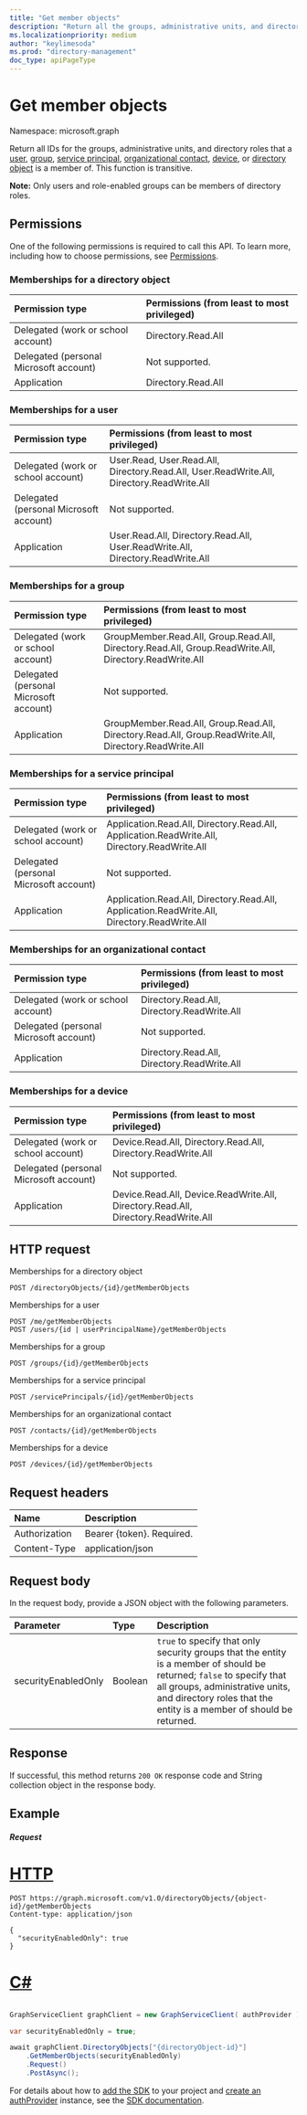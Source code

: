 ```yaml
---
title: "Get member objects"
description: "Return all the groups, administrative units, and directory roles that a user, group, service principal, organizational contact, device, or directory object is a member of. This function is transitive."
ms.localizationpriority: medium
author: "keylimesoda"
ms.prod: "directory-management"
doc_type: apiPageType
---
```


# Get member objects

Namespace: microsoft.graph

Return all IDs for the groups, administrative units, and directory roles that a [user](../resources/user.md), [group](../resources/group.md), [service principal](../resources/serviceprincipal.md), [organizational contact](../resources/orgcontact.md), [device](../resources/device.md), or [directory object](../resources/directoryobject.md) is a member of. This function is transitive.

**Note:** Only users and role-enabled groups can be members of directory roles.

## Permissions
One of the following permissions is required to call this API. To learn more, including how to choose permissions, see [Permissions](/graph/permissions-reference).

### Memberships for a directory object

|Permission type      | Permissions (from least to most privileged)              |
|:--------------------|:---------------------------------------------------------|
|Delegated (work or school account) | Directory.Read.All    |
|Delegated (personal Microsoft account) | Not supported.    |
|Application | Directory.Read.All |

### Memberships for a user

|Permission type      | Permissions (from least to most privileged)              |
|:--------------------|:---------------------------------------------------------|
|Delegated (work or school account) | User.Read, User.Read.All, Directory.Read.All, User.ReadWrite.All, Directory.ReadWrite.All    |
|Delegated (personal Microsoft account) | Not supported.    |
|Application | User.Read.All, Directory.Read.All, User.ReadWrite.All, Directory.ReadWrite.All |

### Memberships for a group

| Permission type                        | Permissions (from least to most privileged)                                                 |
| :------------------------------------- | :------------------------------------------------------------------------------------------ |
| Delegated (work or school account)     | GroupMember.Read.All, Group.Read.All, Directory.Read.All, Group.ReadWrite.All, Directory.ReadWrite.All |
| Delegated (personal Microsoft account) | Not supported.                                                                              |
| Application                            | GroupMember.Read.All, Group.Read.All, Directory.Read.All, Group.ReadWrite.All, Directory.ReadWrite.All                             |

### Memberships for a service principal

|Permission type      | Permissions (from least to most privileged)              |
|:--------------------|:---------------------------------------------------------|
|Delegated (work or school account) | Application.Read.All, Directory.Read.All, Application.ReadWrite.All, Directory.ReadWrite.All    |
|Delegated (personal Microsoft account) | Not supported.    |
|Application | Application.Read.All, Directory.Read.All, Application.ReadWrite.All, Directory.ReadWrite.All |

### Memberships for an organizational contact

|Permission type      | Permissions (from least to most privileged)              |
|:--------------------|:---------------------------------------------------------|
|Delegated (work or school account) | Directory.Read.All, Directory.ReadWrite.All    |
|Delegated (personal Microsoft account) | Not supported.    |
|Application | Directory.Read.All, Directory.ReadWrite.All |

### Memberships for a device

| Permission type                        | Permissions (from least to most privileged) |
|:---------------------------------------|:--------------------------------------------|
| Delegated (work or school account)     | Device.Read.All, Directory.Read.All, Directory.ReadWrite.All |
| Delegated (personal Microsoft account) | Not supported. |
| Application                            | Device.Read.All, Device.ReadWrite.All, Directory.Read.All, Directory.ReadWrite.All |

## HTTP request


Memberships for a directory object
<!-- { "blockType": "ignored" } -->
```http
POST /directoryObjects/{id}/getMemberObjects
```

Memberships for a user
<!-- { "blockType": "ignored" } -->
```http
POST /me/getMemberObjects
POST /users/{id | userPrincipalName}/getMemberObjects
```

Memberships for a group
<!-- { "blockType": "ignored" } -->
```http
POST /groups/{id}/getMemberObjects
```

Memberships for a service principal
<!-- { "blockType": "ignored" } -->
```http
POST /servicePrincipals/{id}/getMemberObjects
```

Memberships for an organizational contact
<!-- { "blockType": "ignored" } -->
```http
POST /contacts/{id}/getMemberObjects
```

Memberships for a device
<!-- { "blockType": "ignored" } -->
```http
POST /devices/{id}/getMemberObjects
```

## Request headers
| Name       | Description|
|:---------------|:--------|
| Authorization  | Bearer {token}. Required. |
| Content-Type   | application/json  |

## Request body
In the request body, provide a JSON object with the following parameters.

| Parameter	   | Type	|Description|
|:---------------|:--------|:----------|
|securityEnabledOnly|Boolean| `true` to specify that only security groups that the entity is a member of should be returned; `false` to specify that all groups, administrative units, and directory roles that the entity is a member of should be returned. |

## Response

If successful, this method returns `200 OK` response code and String collection object in the response body.

## Example

##### Request

# [HTTP](#tab/http)
<!-- {
  "blockType": "request",
  "name": "directoryobject_getmemberobjects"
}-->
```http
POST https://graph.microsoft.com/v1.0/directoryObjects/{object-id}/getMemberObjects
Content-type: application/json

{
  "securityEnabledOnly": true
}
```

# [C#](#tab/csharp)

```csharp

GraphServiceClient graphClient = new GraphServiceClient( authProvider );

var securityEnabledOnly = true;

await graphClient.DirectoryObjects["{directoryObject-id}"]
	.GetMemberObjects(securityEnabledOnly)
	.Request()
	.PostAsync();

```


 For details about how to [add the SDK](/graph/sdks/sdk-installation) to your project and [create an authProvider](/graph/sdks/choose-authentication-providers) instance, see the [SDK documentation](/graph/sdks/sdks-overview).

